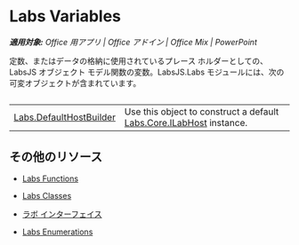﻿
# Labs Variables

 _**適用対象:** Office 用アプリ | Office アドイン | Office Mix | PowerPoint_

定数、またはデータの格納に使用されているプレース ホルダーとしての、LabsJS オブジェクト モデル関数の変数。LabsJS.Labs モジュールには、次の可変オブジェクトが含まれています。

## 


|||
|:-----|:-----|
|[Labs.DefaultHostBuilder](../../reference/office-mix/labs.defaulthostbuilder.md)|Use this object to construct a default [Labs.Core.ILabHost](../../reference/office-mix/labs.core.ilabhost.md) instance.|

## その他のリソース



- [Labs Functions](../../reference/office-mix/labs-functions.md)
    
- [Labs Classes](../../reference/office-mix/labs-classes.md)
    
- [ラボ インターフェイス](../../reference/office-mix/labs-interfaces.md)
    
- [Labs Enumerations](../../reference/office-mix/labs-enumerations.md)
    
